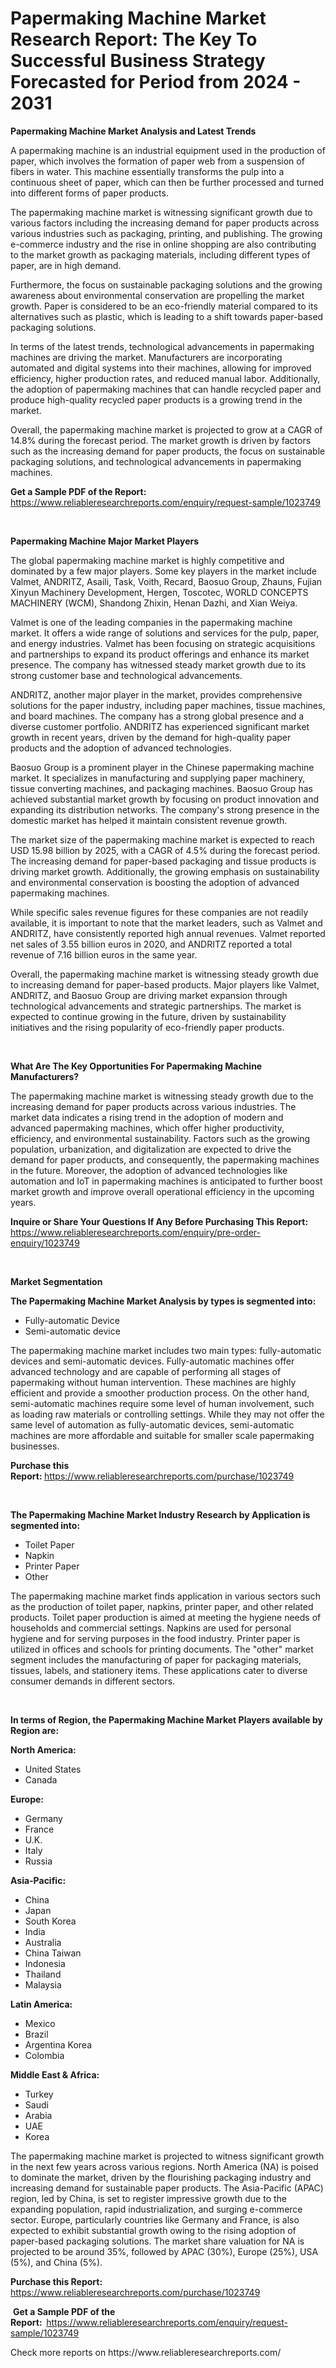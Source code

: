<p><h1>Papermaking Machine Market Research Report: The Key To Successful Business Strategy Forecasted for Period from 2024 - 2031</h1></p><p><strong>Papermaking Machine Market Analysis and Latest Trends</strong></p>
<p><p>A papermaking machine is an industrial equipment used in the production of paper, which involves the formation of paper web from a suspension of fibers in water. This machine essentially transforms the pulp into a continuous sheet of paper, which can then be further processed and turned into different forms of paper products.</p><p>The papermaking machine market is witnessing significant growth due to various factors including the increasing demand for paper products across various industries such as packaging, printing, and publishing. The growing e-commerce industry and the rise in online shopping are also contributing to the market growth as packaging materials, including different types of paper, are in high demand.</p><p>Furthermore, the focus on sustainable packaging solutions and the growing awareness about environmental conservation are propelling the market growth. Paper is considered to be an eco-friendly material compared to its alternatives such as plastic, which is leading to a shift towards paper-based packaging solutions.</p><p>In terms of the latest trends, technological advancements in papermaking machines are driving the market. Manufacturers are incorporating automated and digital systems into their machines, allowing for improved efficiency, higher production rates, and reduced manual labor. Additionally, the adoption of papermaking machines that can handle recycled paper and produce high-quality recycled paper products is a growing trend in the market.</p><p>Overall, the papermaking machine market is projected to grow at a CAGR of 14.8% during the forecast period. The market growth is driven by factors such as the increasing demand for paper products, the focus on sustainable packaging solutions, and technological advancements in papermaking machines.</p></p>
<p><strong>Get a Sample PDF of the Report:&nbsp;</strong> <a href="https://www.reliableresearchreports.com/enquiry/request-sample/1023749">https://www.reliableresearchreports.com/enquiry/request-sample/1023749</a></p>
<p>&nbsp;</p>
<p><strong>Papermaking Machine Major Market Players</strong></p>
<p><p>The global papermaking machine market is highly competitive and dominated by a few major players. Some key players in the market include Valmet, ANDRITZ, Asaili, Task, Voith, Recard, Baosuo Group, Zhauns, Fujian Xinyun Machinery Development, Hergen, Toscotec, WORLD CONCEPTS MACHINERY (WCM), Shandong Zhixin, Henan Dazhi, and Xian Weiya.</p><p>Valmet is one of the leading companies in the papermaking machine market. It offers a wide range of solutions and services for the pulp, paper, and energy industries. Valmet has been focusing on strategic acquisitions and partnerships to expand its product offerings and enhance its market presence. The company has witnessed steady market growth due to its strong customer base and technological advancements.</p><p>ANDRITZ, another major player in the market, provides comprehensive solutions for the paper industry, including paper machines, tissue machines, and board machines. The company has a strong global presence and a diverse customer portfolio. ANDRITZ has experienced significant market growth in recent years, driven by the demand for high-quality paper products and the adoption of advanced technologies.</p><p>Baosuo Group is a prominent player in the Chinese papermaking machine market. It specializes in manufacturing and supplying paper machinery, tissue converting machines, and packaging machines. Baosuo Group has achieved substantial market growth by focusing on product innovation and expanding its distribution networks. The company's strong presence in the domestic market has helped it maintain consistent revenue growth.</p><p>The market size of the papermaking machine market is expected to reach USD 15.98 billion by 2025, with a CAGR of 4.5% during the forecast period. The increasing demand for paper-based packaging and tissue products is driving market growth. Additionally, the growing emphasis on sustainability and environmental conservation is boosting the adoption of advanced papermaking machines.</p><p>While specific sales revenue figures for these companies are not readily available, it is important to note that the market leaders, such as Valmet and ANDRITZ, have consistently reported high annual revenues. Valmet reported net sales of 3.55 billion euros in 2020, and ANDRITZ reported a total revenue of 7.16 billion euros in the same year.</p><p>Overall, the papermaking machine market is witnessing steady growth due to increasing demand for paper-based products. Major players like Valmet, ANDRITZ, and Baosuo Group are driving market expansion through technological advancements and strategic partnerships. The market is expected to continue growing in the future, driven by sustainability initiatives and the rising popularity of eco-friendly paper products.</p></p>
<p>&nbsp;</p>
<p><strong>What Are The Key Opportunities For Papermaking Machine Manufacturers?</strong></p>
<p><p>The papermaking machine market is witnessing steady growth due to the increasing demand for paper products across various industries. The market data indicates a rising trend in the adoption of modern and advanced papermaking machines, which offer higher productivity, efficiency, and environmental sustainability. Factors such as the growing population, urbanization, and digitalization are expected to drive the demand for paper products, and consequently, the papermaking machines in the future. Moreover, the adoption of advanced technologies like automation and IoT in papermaking machines is anticipated to further boost market growth and improve overall operational efficiency in the upcoming years.</p></p>
<p><strong>Inquire or Share Your Questions If Any Before Purchasing This Report:</strong> <a href="https://www.reliableresearchreports.com/enquiry/pre-order-enquiry/1023749">https://www.reliableresearchreports.com/enquiry/pre-order-enquiry/1023749</a></p>
<p>&nbsp;</p>
<p><strong>Market Segmentation</strong></p>
<p><strong>The Papermaking Machine Market Analysis by types is segmented into:</strong></p>
<p><ul><li>Fully-automatic Device</li><li>Semi-automatic device</li></ul></p>
<p><p>The papermaking machine market includes two main types: fully-automatic devices and semi-automatic devices. Fully-automatic machines offer advanced technology and are capable of performing all stages of papermaking without human intervention. These machines are highly efficient and provide a smoother production process. On the other hand, semi-automatic machines require some level of human involvement, such as loading raw materials or controlling settings. While they may not offer the same level of automation as fully-automatic devices, semi-automatic machines are more affordable and suitable for smaller scale papermaking businesses.</p></p>
<p><strong>Purchase this Report:&nbsp;</strong><a href="https://www.reliableresearchreports.com/purchase/1023749">https://www.reliableresearchreports.com/purchase/1023749</a></p>
<p>&nbsp;</p>
<p><strong>The Papermaking Machine Market Industry Research by Application is segmented into:</strong></p>
<p><ul><li>Toilet Paper</li><li>Napkin</li><li>Printer Paper</li><li>Other</li></ul></p>
<p><p>The papermaking machine market finds application in various sectors such as the production of toilet paper, napkins, printer paper, and other related products. Toilet paper production is aimed at meeting the hygiene needs of households and commercial settings. Napkins are used for personal hygiene and for serving purposes in the food industry. Printer paper is utilized in offices and schools for printing documents. The "other" market segment includes the manufacturing of paper for packaging materials, tissues, labels, and stationery items. These applications cater to diverse consumer demands in different sectors.</p></p>
<p>&nbsp;</p>
<p><strong>In terms of Region, the Papermaking Machine Market Players available by Region are:</strong></p>
<p>
    <p> <strong> North America: </strong>
        <ul>
            <li>United States</li>
            <li>Canada</li>
        </ul>
        </p> 
    <p> <strong> Europe: </strong>
        <ul>
            <li>Germany</li>
            <li>France</li>
            <li>U.K.</li>
            <li>Italy</li>
            <li>Russia</li>
        </ul>
        </p> 
    <p> <strong> Asia-Pacific: </strong>
        <ul>
            <li>China</li>
            <li>Japan</li>
            <li>South Korea</li>
            <li>India</li>
            <li>Australia</li>
            <li>China Taiwan</li>
            <li>Indonesia</li>
            <li>Thailand</li>
            <li>Malaysia</li>
        </ul>
        </p> 
    <p> <strong> Latin America: </strong>
        <ul>
            <li>Mexico</li>
            <li>Brazil</li>
            <li>Argentina Korea</li>
            <li>Colombia</li>
        </ul>
        </p> 
    <p> <strong> Middle East & Africa: </strong>
        <ul>
            <li>Turkey</li>
            <li>Saudi</li>
            <li>Arabia</li>
            <li>UAE</li>
            <li>Korea</li>
        </ul>
    </p>
    </p>
<p><p>The papermaking machine market is projected to witness significant growth in the next few years across various regions. North America (NA) is poised to dominate the market, driven by the flourishing packaging industry and increasing demand for sustainable paper products. The Asia-Pacific (APAC) region, led by China, is set to register impressive growth due to the expanding population, rapid industrialization, and surging e-commerce sector. Europe, particularly countries like Germany and France, is also expected to exhibit substantial growth owing to the rising adoption of paper-based packaging solutions. The market share valuation for NA is projected to be around 35%, followed by APAC (30%), Europe (25%), USA (5%), and China (5%).</p></p>
<p><strong>Purchase this Report: </strong><a href="https://www.reliableresearchreports.com/purchase/1023749">https://www.reliableresearchreports.com/purchase/1023749</a></p>
<p>&nbsp;<strong>Get a Sample PDF of the Report:&nbsp;&nbsp;</strong><a href="https://www.reliableresearchreports.com/enquiry/request-sample/1023749">https://www.reliableresearchreports.com/enquiry/request-sample/1023749</a></p>
<p><strong></strong></p>
<p>Check more reports on https://www.reliableresearchreports.com/</p>